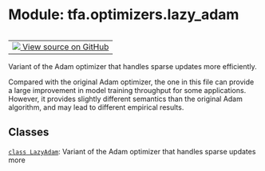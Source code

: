<div itemscope itemtype="http://developers.google.com/ReferenceObject">
<meta itemprop="name" content="tfa.optimizers.lazy_adam" />
<meta itemprop="path" content="Stable" />
</div>

# Module: tfa.optimizers.lazy_adam


<table class="tfo-notebook-buttons tfo-api" align="left">

<td>
  <a target="_blank" href="https://github.com/tensorflow/addons/tree/r0.7/tensorflow_addons/optimizers/lazy_adam.py">
    <img src="https://www.tensorflow.org/images/GitHub-Mark-32px.png" />
    View source on GitHub
  </a>
</td></table>



Variant of the Adam optimizer that handles sparse updates more efficiently.


Compared with the original Adam optimizer, the one in this file can
provide a large improvement in model training throughput for some
applications. However, it provides slightly different semantics than the
original Adam algorithm, and may lead to different empirical results.

## Classes

[`class LazyAdam`](../../tfa/optimizers/LazyAdam.md): Variant of the Adam optimizer that handles sparse updates more




